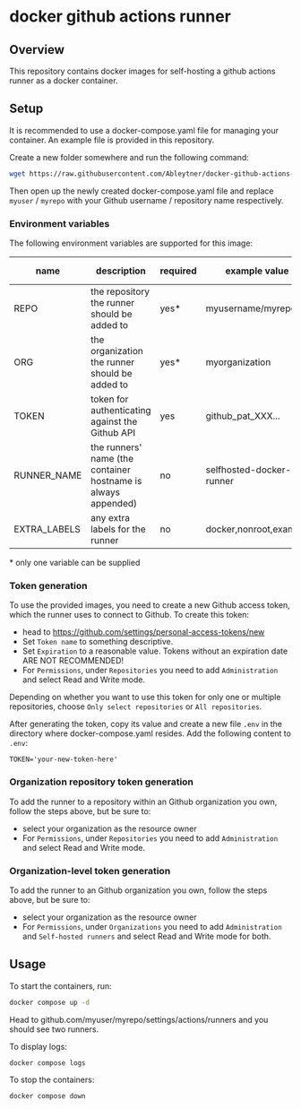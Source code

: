 # docker github actions runner

## Overview

This repository contains docker images for self-hosting a github actions runner as a docker container.

## Setup

It is recommended to use a docker-compose.yaml file for managing your container. An example file is provided in this repository.

Create a new folder somewhere and run the following command:
```bash
wget https://raw.githubusercontent.com/Ableytner/docker-github-actions-runner/refs/heads/main/docker-compose.yaml
```
Then open up the newly created docker-compose.yaml file and replace `myuser` / `myrepo` with your Github username / repository name respectively.

### Environment variables

The following environment variables are supported for this image:

| name | description | required | example value | default value |
| --- | --- | --- | --- | --- |
| REPO | the repository the runner should be added to | yes* | myusername/myrepo | / |
| ORG | the organization the runner should be added to | yes* | myorganization | / |
| TOKEN | token for authenticating against the Github API | yes | github_pat_XXX... | / |
| RUNNER_NAME | the runners' name (the container hostname is always appended) | no | selfhosted-docker-runner | runner-ubuntu |
| EXTRA_LABELS | any extra labels for the runner | no | docker,nonroot,example | / |

\* only one variable can be supplied

### Token generation

To use the provided images, you need to create a new Github access token, which the runner uses to connect to Github.
To create this token:
* head to https://github.com/settings/personal-access-tokens/new
* Set `Token name` to something descriptive.
* Set `Expiration` to a reasonable value. Tokens without an expiration date ARE NOT RECOMMENDED!
* For `Permissions`, under `Repositories` you need to add `Administration` and select Read and Write mode.

Depending on whether you want to use this token for only one or multiple repositories, choose `Only select repositories` or `All repositories`.

After generating the token, copy its value and create a new file `.env` in the directory where docker-compose.yaml resides.
Add the following content to `.env`:
```text
TOKEN='your-new-token-here'
```

### Organization repository token generation

To add the runner to a repository within an Github organization you own, follow the steps above, but be sure to:
* select your organization as the resource owner
* For `Permissions`, under `Repositories` you need to add `Administration` and select Read and Write mode.

### Organization-level token generation

To add the runner to an Github organization you own, follow the steps above, but be sure to:
* select your organization as the resource owner
* For `Permissions`, under `Organizations` you need to add `Administration` and `Self-hosted runners` and select Read and Write mode for both.

## Usage

To start the containers, run:
```bash
docker compose up -d
```

Head to github.com/myuser/myrepo/settings/actions/runners and you should see two runners.

To display logs:
```bash
docker compose logs
```

To stop the containers:
```bash
docker compose down
```
